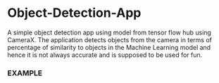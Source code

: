 # Object-Detection-App
A simple object detection app using model from tensor flow hub using CameraX. The application detects objects from the camera in terms of percentage of similarity to objects in the Machine Learning model and hence it is not always accurate and is supposed to be used for fun.
### EXAMPLE

